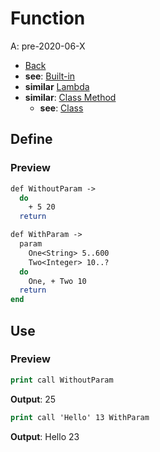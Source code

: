 # Function
A: pre-2020-06-X
- [Back](../Index.md)
- **see**: [Built-in](Built-in/Index.md)
- **similar** [Lambda](Lambda.md)
- **similar**: [Class Method](../Class/Method.md)
  - **see**: [Class](../Class/Index.md)
  

## Define

### Preview
```do
def WithoutParam ->
  do
    + 5 20
  return
```

```do
def WithParam ->
  param
    One<String> 5..600
    Two<Integer> 10..?
  do
    One, + Two 10
  return
end
```

## Use

### Preview
```do
print call WithoutParam
```
**Output**: 25

```do
print call 'Hello' 13 WithParam
```
**Output**: Hello 23
